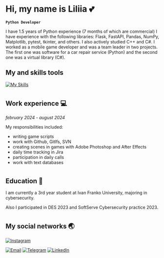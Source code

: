 # Hi, my name is Liliia 💕

**`Python Developer`**

I have 1.5 years of Python experience (7 months of which are commercial) I have experience with the following libraries: Flask, FastAPI, Pandas, NumPy, Matplotlib, pytest, tkinter, and others. I also actively studied C++ and C#. I worked as a mobile game developer and was a team leader in two projects. The first one was software for a car repair service (Python) and the second one was a virtual library (C#).


## My and skills tools
[![My Skills](https://skillicons.dev/icons?i=python,flask,html,css,anaconda,cs,cpp,fastapi,linux,postgres,sqlite,ae,figma,git,github)](https://skillicons.dev)

#
<!--## 🟢 Stats
![Profile Summary](http://github-profile-summary-cards.vercel.app/api/cards/most-commit-language?username=ililihayy&theme=radical)-->

## Work experience 💻
*february 2024 - august 2024*

My responsibilities included:
- writing game scripts
- work with Github, Gitlfs, SVN
- creating scenes in games with Adobe Photoshop and After Effects
- daily time tracking in Jira
- participation in daily calls
- work with text databases

#
## Education 📒
I am currently a 3rd year student at Ivan Franko University, majoring in cybersecurity. 

Also I participated in DES 2023 and SoftServe Cybersecurity practice 2023.
#

## My social networks 🌏
[![Instagram](https://img.shields.io/badge/Instagram-%23E4405F.svg?style=for-the-badge&logo=Instagram&logoColor=white)](https://www.instagram.com/ililihay/)
<!-- ![Discord](https://img.shields.io/badge/Discord-%235865F2.svg?style=for-the-badge&logo=discord&logoColor=white) -->
[![Email](https://img.shields.io/badge/email-%23D14836.svg?style=for-the-badge&logo=gmail&logoColor=white)](mailto:lilipushkar15@gmail.com)
[![Telegram](https://img.shields.io/badge/Telegram-2CA5E0?style=for-the-badge&logo=telegram&logoColor=white)](https://t.me/ililihay)
[![LinkedIn](https://img.shields.io/badge/linkedin-%230077B5.svg?style=for-the-badge&logo=linkedin&logoColor=white)](www.linkedin.com/in/liliia-pushkar-095b9b265)


<!--
## My other skills
[![My OtherSkills](https://skillicons.dev/icons?i=androidstudio,ae,figma,git,github,jira)](https://skillicons.dev)

## My social networks
[![My OtherSkills](https://skillicons.dev/icons?i=linkedin,instagram,discord,telegram)](https://skillicons.dev) -->




<!-- ## Hi there 👋 -->

<!--
**ililihayy/ililihayy** is a ✨ _special_ ✨ repository because its `README.md` (this file) appears on your GitHub profile.

Here are some ideas to get you started:

- 🔭 I’m currently working on ...
- 🌱 I’m currently learning ...
- 👯 I’m looking to collaborate on ...
- 🤔 I’m looking for help with ...
- 💬 Ask me about ...
- 📫 How to reach me: ...
- 😄 Pronouns: ...
- ⚡ Fun fact: ...
-->
